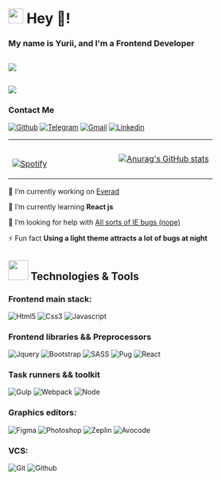 # <img src="https://cultofthepartyparrot.com/parrots/hd/githubparrot.gif" width="30" height="30"/> Hey :wave:!

### My name is Yurii, and I'm a Frontend Developer

## ![](https://komarev.com/ghpvc/?username=yuriipereverziev&color=090909&style=for-the-badge)
## ![](https://www.codewars.com/users/yuriipereverziev/badges/large)

### Contact Me

[![Github](https://img.shields.io/badge/-github-090909?style=for-the-badge&logo=github)](https://github.com/yuriipereverziev)
[![Telegram](https://img.shields.io/badge/-telegram-090909?style=for-the-badge&logo=telegram)](https://t.me/yurii_pereverziev)
[![Gmail](https://img.shields.io/badge/-gmail-090909?style=for-the-badge&logo=gmail)](mailto:yuripereverzev@gmail.com)
[![Linkedin](https://img.shields.io/badge/-linkedin-090909?style=for-the-badge&logo=linkedin)](https://www.linkedin.com/in/yuriipereverziev/)

<table width="100%"> 
  <tr>
  <td width="50%">


&nbsp; <br> [![Spotify](https://novatorem-spotify-two.vercel.app/api/spotify?background_color=0d1117&border_color=ffffff)](https://open.spotify.com/user/yuriipereverziev)

  </td>
  <td width="50%">

&nbsp; [![Anurag's GitHub stats](https://github-readme-stats.vercel.app/api?username=yuriipereverziev&show_icons=true&theme=merko&count_private=true&hide=stars,prs)](https://github.com/yuriipereverziev)
  
</td>
</table>

[//]: # ([![Spotify]&#40;https://novatorem-ten-kappa.vercel.app/api/spotify?background_color=0d1117&border_color=ffffff&#41;]&#40;https://open.spotify.com/user/yuriipereverziev&#41;)

[//]: # ([![Anurag's GitHub stats]&#40;https://github-readme-stats.vercel.app/api?username=yuriipereverziev&show_icons=true&theme=merko&#41;]&#40;https://github.com/yuriipereverziev&#41;)


🔭 I’m currently working on [Everad](https://everad.com/)

🌱 I’m currently learning **React js**

🤝 I’m looking for help
with [All sorts of IE bugs (nope)](https://code.tutsplus.com/tutorials/9-most-common-ie-bugs-and-how-to-fix-them--net-7764)

⚡ Fun fact **Using a light theme attracts a lot of bugs at night**

## <img src="https://media.giphy.com/media/WUlplcMpOCEmTGBtBW/giphy.gif" width="40"> Technologies & Tools

### Frontend main stack:

![Html5](https://img.shields.io/badge/-html5-090909?style=for-the-badge&logo=html5)
![Css3](https://img.shields.io/badge/-css3-090909?style=for-the-badge&logo=css3)
![Javascript](https://img.shields.io/badge/-javascript-090909?style=for-the-badge&logo=javascript)

### Frontend libraries && Preprocessors

![Jquery](https://img.shields.io/badge/-jquery-090909?style=for-the-badge&logo=jquery)
![Bootstrap](https://img.shields.io/badge/-bootstrap-090909?style=for-the-badge&logo=bootstrap)
![SASS](https://img.shields.io/badge/-SASS-090909?style=for-the-badge&logo=SASS)
![Pug](https://img.shields.io/badge/-pug-090909?style=for-the-badge&logo=pug)
![React](https://img.shields.io/badge/-react-090909?style=for-the-badge&logo=react)

### Task runners && toolkit

![Gulp](https://img.shields.io/badge/-gulp-090909?style=for-the-badge&logo=gulp)
![Webpack](https://img.shields.io/badge/-webpack-090909?style=for-the-badge&logo=webpack)
![Node](https://img.shields.io/badge/-node.js-090909?style=for-the-badge&logo=node.js)

### Graphics editors:

![Figma](https://img.shields.io/badge/-figma-090909?style=for-the-badge&logo=figma)
![Photoshop](https://img.shields.io/badge/-adobe%20photoshop-090909?style=for-the-badge&logo=adobe%20photoshop)
![Zeplin](https://custom-icon-badges.herokuapp.com/badge/-zeplin-090909?style=for-the-badge&logo=zeplin)
![Avocode](https://custom-icon-badges.herokuapp.com/badge/-avocode-090909?style=for-the-badge&logo=avocode)

### VCS:

![Git](https://img.shields.io/badge/-git-090909?style=for-the-badge&logo=git)
![Github](https://img.shields.io/badge/-github-090909?style=for-the-badge&logo=github)

